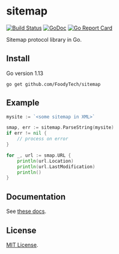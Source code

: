 # sitemap

[![Build Status][build-img]][build-url]
[![GoDoc][doc-img]][doc-url]
[![Go Report Card][reportcard-img]][reportcard-url]

Sitemap protocol library in Go.

## Install

Go version 1.13

```
go get github.com/FoodyTech/sitemap
```

## Example

```go
mysite := `<some sitemap in XML>`

smap, err := sitemap.ParseString(mysite)
if err != nil {
    // process on error
}

for _, url := smap.URL {
    println(url.Location)
    println(url.LastModification)
    println()
}
```

## Documentation

See [these docs](https://godoc.org/github.com/FoodyTech/sitemap).

## License

[MIT License](LICENSE).

[build-img]: https://github.com/FoodyTech/sitemap/workflows/build/badge.svg
[build-url]: https://github.com/FoodyTech/sitemap/actions
[doc-img]: https://godoc.org/github.com/FoodyTech/sitemap?status.svg
[doc-url]: https://godoc.org/github.com/FoodyTech/sitemap
[reportcard-img]: https://goreportcard.com/badge/FoodyTech/sitemap
[reportcard-url]: https://goreportcard.com/report/Foody
